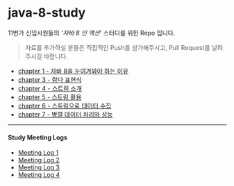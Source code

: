 # java-8-study
11번가 신입사원들의 *'자바 8 인 액션'* 스터디를 위한 Repo 입니다.

> 자료를 추가하실 분들은 직접적인 Push를 삼가해주시고, Pull Request를 날려주시길 바랍니다.

* [chapter 1 - 자바 8을 눈여겨봐야 하는 이유](https://github.com/11STNEWBIE/java-8-study/blob/master/Java8Action/chapter1/1%EC%9E%A5.md)
* [chapter 3 - 람다 표현식](https://github.com/11STNEWBIE/java-8-study/blob/master/Java8Action/chapter3/3%EC%9E%A5.md)
* [chapter 4 - 스트림 소개](https://github.com/11STNEWBIE/java-8-study/blob/master/Java8Action/chapter4/4%EC%9E%A5.md)
* [chapter 5 - 스트림 활용](https://github.com/11STNEWBIE/java-8-study/blob/master/Java8Action/chapter5/5%EC%9E%A5.md)
* [chapter 6 - 스트림으로 데이터 수집](https://github.com/11STNEWBIE/java-8-study/blob/master/Java8Action/chapter6/chapter6.md)
* [chapter 7 - 병렬 데이터 처리와 성능](https://github.com/11STNEWBIE/java-8-study/blob/master/Java8Action/chapter7/ch7.md)
---
#### Study Meeting Logs
* [Meeting Log 1](https://github.com/11STNEWBIE/java-8-study/blob/master/study-meeting-log/meeting-log-1(none).md)
* [Meeting Log 2](https://github.com/11STNEWBIE/java-8-study/blob/master/study-meeting-log/meeting-log-2(chapater3).md)
* [Meeting Log 3](https://github.com/11STNEWBIE/java-8-study/blob/master/study-meeting-log/meeting-log-3(chapter4%2C5).md)
* [Meeting Log 4](https://github.com/11STNEWBIE/java-8-study/blob/master/study-meeting-log/meeting-log-4(chapter5%2C6).md)

